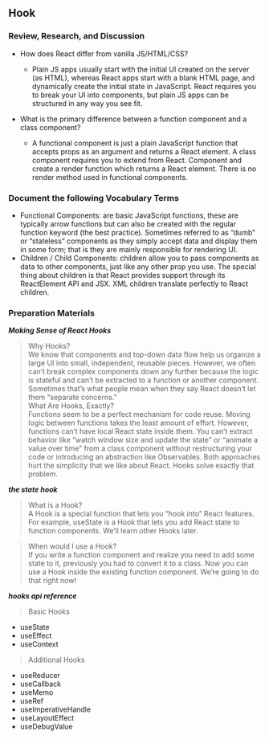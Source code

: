 ## Hook

### Review, Research, and Discussion

- How does React differ from vanilla JS/HTML/CSS?
    - Plain JS apps usually start with the initial UI created on the server (as HTML), whereas React apps start with a blank HTML page, and dynamically create the initial state in JavaScript. React requires you to break your UI into components, but plain JS apps can be structured in any way you see fit.

- What is the primary difference between a function component and a class component?
    - A functional component is just a plain JavaScript function that accepts props as an argument and returns a React element. A class component requires you to extend from React. Component and create a render function which returns a React element. There is no render method used in functional components.


### Document the following Vocabulary Terms
- Functional Components: are basic JavaScript functions, these are typically arrow functions but can also be created with the regular function keyword (the best practice). Sometimes referred to as “dumb” or “stateless” components as they simply accept data and display them in some form; that is they are mainly responsible for rendering UI.
- Children / Child Components: children allow you to pass components as data to other components, just like any other prop you use. The special thing about children is that React provides support through its ReactElement API and JSX. XML children translate perfectly to React children.

### Preparation Materials
***Making Sense of React Hooks***
> Why Hooks?                      
We know that components and top-down data flow help us organize a large UI into small, independent, reusable pieces. However, we often can’t break complex components down any further because the logic is stateful and can’t be extracted to a function or another component. Sometimes that’s what people mean when they say React doesn’t let them “separate concerns.”                                
> What Are Hooks, Exactly?                      
 Functions seem to be a perfect mechanism for code reuse. Moving logic between functions takes the least amount of effort. However, functions can’t have local React state inside them. You can’t extract behavior like “watch window size and update the state” or “animate a value over time” from a class component without restructuring your code or introducing an abstraction like Observables. Both approaches hurt the simplicity that we like about React. Hooks solve exactly that problem.               

***the state hook***
> What is a Hook?                   
A Hook is a special function that lets you “hook into” React features. For example, useState is a Hook that lets you add React state to function components. We’ll learn other Hooks later.                      

> When would I use a Hook?                
If you write a function component and realize you need to add some state to it, previously you had to convert it to a class. Now you can use a Hook inside the existing function component. We’re going to do that right now!       

***hooks api reference***
> Basic Hooks                 

- useState                 
- useEffect                
- useContext

> Additional Hooks                    

- useReducer
- useCallback
- useMemo
- useRef
- useImperativeHandle
- useLayoutEffect
- useDebugValue

